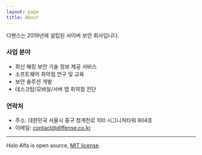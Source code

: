 ```yaml
---
layout: page
title: About
---
```


디펜스는 2019년에 설립된 사이버 보안 회사입니다.

### 사업 분야

* 최신 해킹 보안 기술 정보 제공 서비스 
* 소프트웨어 취약점 연구 및 교육
* 보안 솔루션 개발
* 데스크탑/모바일/서버 앱 취약점 진단

### 연락처

* 주소: 대한민국 서울시 중구 청계천로 100 시그니처타워 904호<br>
* 이메일: contact@diffense.co.kr

---

Holo Alfa is open source, [MIT license](http://opensource.org/licenses/MIT).
